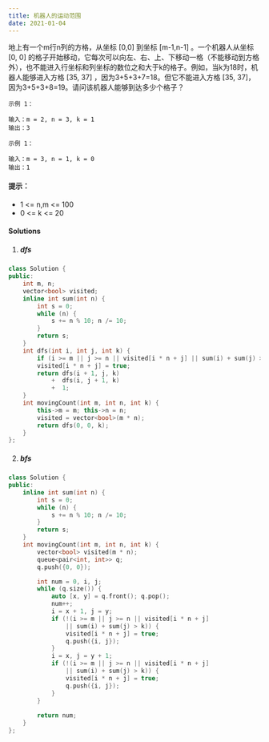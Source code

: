 ```yaml
---
title: 机器人的运动范围
date: 2021-01-04
---
```

地上有一个m行n列的方格，从坐标 [0,0] 到坐标 [m-1,n-1] 。一个机器人从坐标 [0, 0] 的格子开始移动，它每次可以向左、右、上、下移动一格（不能移动到方格外），也不能进入行坐标和列坐标的数位之和大于k的格子。例如，当k为18时，机器人能够进入方格 [35, 37] ，因为3+5+3+7=18。但它不能进入方格 [35, 37]，因为3+5+3+8=19。请问该机器人能够到达多少个格子？

 

```
示例 1：

输入：m = 2, n = 3, k = 1
输出：3

示例 1：

输入：m = 3, n = 1, k = 0
输出：1
```

#### 提示：

-    1 <= n,m <= 100
-    0 <= k <= 20


#### Solutions

1. ##### dfs


```cpp
class Solution {
public:
    int m, n;
    vector<bool> visited;
    inline int sum(int n) {
        int s = 0;
        while (n) {
            s += n % 10; n /= 10;
        }
        return s;
    }
    int dfs(int i, int j, int k) {
        if (i >= m || j >= n || visited[i * n + j] || sum(i) + sum(j) > k) return 0;
        visited[i * n + j] = true;
        return dfs(i + 1, j, k)
            +  dfs(i, j + 1, k)
            +  1;
    }
    int movingCount(int m, int n, int k) {
        this->m = m; this->n = n;
        visited = vector<bool>(m * n);
        return dfs(0, 0, k);
    }
};
```


2. ##### bfs

```cpp
class Solution {
public:
    inline int sum(int n) {
        int s = 0;
        while (n) {
            s += n % 10; n /= 10;
        }
        return s;
    }
    int movingCount(int m, int n, int k) {
        vector<bool> visited(m * n);
        queue<pair<int, int>> q;
        q.push({0, 0});

        int num = 0, i, j;
        while (q.size()) {
            auto [x, y] = q.front(); q.pop();
            num++;
            i = x + 1, j = y;
            if (!(i >= m || j >= n || visited[i * n + j] 
                || sum(i) + sum(j) > k)) {
                visited[i * n + j] = true;
                q.push({i, j});
            }
            i = x, j = y + 1;
            if (!(i >= m || j >= n || visited[i * n + j] 
                || sum(i) + sum(j) > k)) {
                visited[i * n + j] = true;
                q.push({i, j});
            }
        }
        
        return num;
    }
};
```